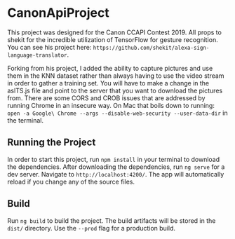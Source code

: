 # CanonApiProject

This project was designed for the Canon CCAPI Contest 2019.  All props to shekit for the incredible utilization of TensorFlow for gesture recognition.  You can see his project here: `https://github.com/shekit/alexa-sign-language-translator`.

Forking from his project, I added the ability to capture pictures and use them in the KNN dataset rather than always having to use the video stream in order to gather a training set.  You will have to make a change in the aslTS.js file and point to the server that you want to download the pictures from.  There are some CORS and CROB issues that are addressed by running Chrome in an insecure way. On Mac that boils down to running: `open -a Google\ Chrome --args --disable-web-security --user-data-dir` in the terminal.

## Running the Project

In order to start this project, run `npm install` in your terminal to download the dependencies.  After downloading the dependencies, run `ng serve` for a dev server. Navigate to `http://localhost:4200/`. The app will automatically reload if you change any of the source files.

## Build

Run `ng build` to build the project. The build artifacts will be stored in the `dist/` directory. Use the `--prod` flag for a production build.